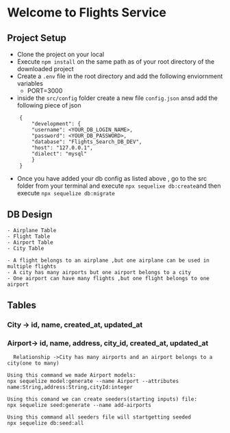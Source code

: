 # Welcome to Flights Service

## Project Setup
- Clone the project on your local
- Execute `npm install` on the same path as of your root directory of the downloaded project
- Create a `.env` file in the root directory and add the following enviornment variables 
    - PORT=3000
- inside the `src/config` folder create a new file `config.json` ansd add the following piece of json

```
    {
        "development": {
        "username": <YOUR_DB_LOGIN_NAME>,
        "password": <YOUR_DB_PASSWORD>,
        "database": "Flights_Search_DB_DEV",
        "host": "127.0.0.1",
        "dialect": "mysql"
        }
    }

```
- Once you have added your db config as listed above , go to the src folder from your terminal and execute `npx sequelixe db:create`and then execute `npx sequelize db:migrate`


## DB Design
    - Airplane Table
    - Flight Table
    - Airport Table  
    - City Table

    - A flight belongs to an airplane ,but one airplane can be used in multiple flights
    - A city has many airports but one airport belongs to a city
    - One airport can have many flights ,but one flight belongs to one airport


## Tables

  ### City -> id, name, created_at, updated_at
  ### Airport-> id, name, address, city_id, created_at, updated_at
      Relationship ->City has many airports and an airport belongs to a city(one to many)


```
Using this command we made Airport models:
npx sequelize model:generate --name Airport --attributes name:String,address:String,cityId:integer

Using this comand we can create seeders(starting inputs) file:
npx sequelize seed:generate --name add-airports

Using this command all seeders file will startgetting seeded
npx sequelize db:seed:all
```